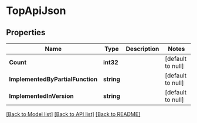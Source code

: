 # TopApiJson

## Properties
Name | Type | Description | Notes
------------ | ------------- | ------------- | -------------
**Count** | **int32** |  | [default to null]
**ImplementedByPartialFunction** | **string** |  | [default to null]
**ImplementedInVersion** | **string** |  | [default to null]

[[Back to Model list]](../README.md#documentation-for-models) [[Back to API list]](../README.md#documentation-for-api-endpoints) [[Back to README]](../README.md)


